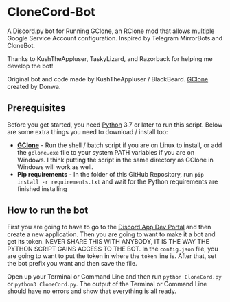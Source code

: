 # CloneCord-Bot
A Discord.py bot for Running GClone, an RClone mod that allows multiple Google Service Account configuration. Inspired by Telegram MirrorBots and CloneBot.

Thanks to KushTheAppluser, TaskyLizard, and Razorback for helping me develop the bot!

Original bot and code made by KushTheAppluser / BlackBeard. [GClone](https://github.com/donwa/gclone) created by Donwa.

## Prerequisites
Before you get started, you need [Python](https://python.org) 3.7 or later to run this script. Below are some extra things you need to download / install too:

- **[GClone](https://github.com/donwa/gclone)** - Run the shell / batch script if you are on Linux to install, or add the `gclone.exe` file to your system PATH variables if you are on Windows. I think putting the script in the same directory as GClone in Windows will work as well.
- **Pip requirements** - In the folder of this GitHub Repository, run `pip install -r requirements.txt` and wait for the Python requirements are finished installing

## How to run the bot
First you are going to have to go to the [Discord App Dev Portal](https://discord.com/developers/applications) and then create a new application. Then you are going to want to make it a bot and get its token. NEVER SHARE THIS WITH ANYBODY, IT IS THE WAY THE PYTHON SCRIPT GAINS ACCESS TO THE BOT. In the `config.json` file, you are going to want to put the token in where the `token` line is. After that, set the bot prefix you want and then save the file.

Open up your Terminal or Command Line and then run `python CloneCord.py` or `python3 CloneCord.py`. The output of the Terminal or Command Line should have no errors and show that everything is all ready.
